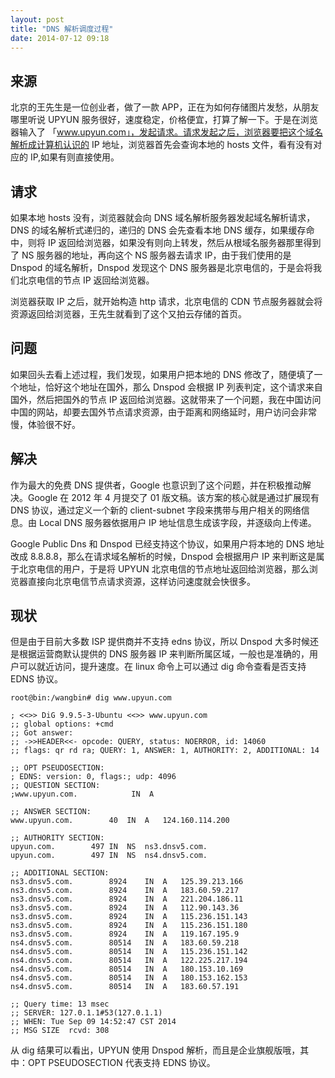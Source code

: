 ```yaml
---
layout: post
title: "DNS 解析调度过程"
date: 2014-07-12 09:18
---
```


##  来源
北京的王先生是一位创业者，做了一款 APP，正在为如何存储图片发愁，从朋友哪里听说 UPYUN 服务很好，速度稳定，价格便宜，打算了解一下。于是在浏览器输入了 「www.upyun.com」，发起请求。请求发起之后，浏览器要把这个域名解析成计算机认识的 IP 地址，浏览器首先会查询本地的 hosts 文件，看有没有对应的 IP,如果有则直接使用。

## 请求
如果本地 hosts 没有，浏览器就会向 DNS 域名解析服务器发起域名解析请求，DNS 的域名解析式递归的，递归的 DNS 会先查看本地 DNS 缓存，如果缓存命中，则将 IP 返回给浏览器，如果没有则向上转发，然后从根域名服务器那里得到了 NS 服务器的地址，再向这个 NS 服务器去请求 IP，由于我们使用的是 Dnspod 的域名解析，Dnspod 发现这个 DNS 服务器是北京电信的，于是会将我们北京电信的节点 IP 返回给浏览器。

浏览器获取 IP 之后，就开始构造 http 请求，北京电信的 CDN 节点服务器就会将资源返回给浏览器，王先生就看到了这个又拍云存储的首页。

## 问题
如果回头去看上述过程，我们发现，如果用户把本地的 DNS 修改了，随便填了一个地址，恰好这个地址在国外，那么 Dnspod 会根据 IP 列表判定，这个请求来自国外，然后把国外的节点 IP 返回给浏览器。这就带来了一个问题，我在中国访问中国的网站，却要去国外节点请求资源，由于距离和网络延时，用户访问会非常慢，体验很不好。

## 解决
作为最大的免费 DNS 提供者，Google 也意识到了这个问题，并在积极推动解决。Google 在 2012 年 4 月提交了 01 版文稿。该方案的核心就是通过扩展现有 DNS 协议，通过定义一个新的 client-subnet 字段来携带与用户相关的网络信息。由 Local DNS 服务器依据用户 IP 地址信息生成该字段，并逐级向上传递。

Google Public Dns 和 Dnspod 已经支持这个协议，如果用户将本地的 DNS 地址改成 8.8.8.8，那么在请求域名解析的时候，Dnspod 会根据用户 IP 来判断这是属于北京电信的用户，于是将 UPYUN 北京电信的节点地址返回给浏览器，那么浏览器直接向北京电信节点请求资源，这样访问速度就会快很多。

## 现状
但是由于目前大多数 ISP 提供商并不支持 edns 协议，所以 Dnspod 大多时候还是根据运营商默认提供的 DNS 服务器 IP 来判断所属区域，一般也是准确的，用户可以就近访问，提升速度。在 linux 命令上可以通过 dig 命令查看是否支持 EDNS 协议。

```
root@bin:/wangbin# dig www.upyun.com

; <<>> DiG 9.9.5-3-Ubuntu <<>> www.upyun.com
;; global options: +cmd
;; Got answer:
;; ->>HEADER<<- opcode: QUERY, status: NOERROR, id: 14060
;; flags: qr rd ra; QUERY: 1, ANSWER: 1, AUTHORITY: 2, ADDITIONAL: 14

;; OPT PSEUDOSECTION:
; EDNS: version: 0, flags:; udp: 4096
;; QUESTION SECTION:
;www.upyun.com.            IN  A

;; ANSWER SECTION:
www.upyun.com.        40  IN  A   124.160.114.200

;; AUTHORITY SECTION:
upyun.com.        497 IN  NS  ns3.dnsv5.com.  
upyun.com.        497 IN  NS  ns4.dnsv5.com.

;; ADDITIONAL SECTION:
ns3.dnsv5.com.        8924    IN  A   125.39.213.166  
ns3.dnsv5.com.        8924    IN  A   183.60.59.217  
ns3.dnsv5.com.        8924    IN  A   221.204.186.11  
ns3.dnsv5.com.        8924    IN  A   112.90.143.36  
ns3.dnsv5.com.        8924    IN  A   115.236.151.143  
ns3.dnsv5.com.        8924    IN  A   115.236.151.180  
ns3.dnsv5.com.        8924    IN  A   119.167.195.9  
ns4.dnsv5.com.        80514   IN  A   183.60.59.218  
ns4.dnsv5.com.        80514   IN  A   115.236.151.142  
ns4.dnsv5.com.        80514   IN  A   122.225.217.194  
ns4.dnsv5.com.        80514   IN  A   180.153.10.169  
ns4.dnsv5.com.        80514   IN  A   180.153.162.153  
ns4.dnsv5.com.        80514   IN  A   183.60.57.191

;; Query time: 13 msec
;; SERVER: 127.0.1.1#53(127.0.1.1)
;; WHEN: Tue Sep 09 14:52:47 CST 2014
;; MSG SIZE  rcvd: 308
```
从 dig 结果可以看出，UPYUN 使用 Dnspod 解析，而且是企业旗舰版哦，其中：OPT PSEUDOSECTION 代表支持 EDNS 协议。
